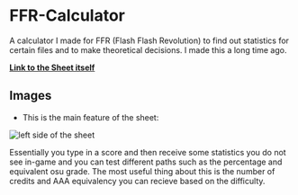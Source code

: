 # FFR-Calculator
A calculator I made for FFR (Flash Flash Revolution) to find out statistics for certain files and to make theoretical decisions. I made this a long time ago.

**[Link to the Sheet itself](https://docs.google.com/spreadsheets/d/12sPlkAMrOT0cYreezpS99vcdxBwRyzElUTp-ss3ebFk/edit?usp=sharing)**

## Images
- This is the main feature of the sheet:

![left side of the sheet](https://github.com/user-attachments/assets/ab00fe09-3205-49fe-a004-477145350bef)

Essentially you type in a score and then receive some statistics you do not see in-game and you can test different paths such as the percentage and equivalent osu grade. The most useful thing about this is the number of credits and AAA equivalency you can recieve based on the difficulty.
